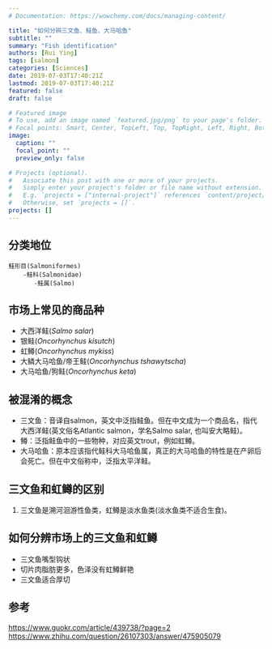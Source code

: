 ```yaml
---
# Documentation: https://wowchemy.com/docs/managing-content/

title: "如何分辨三文鱼、鲑鱼、大马哈鱼"
subtitle: ""
summary: "Fish identification"
authors: [Rui Ying]
tags: [salmon]
categories: [Sciences]
date: 2019-07-03T17:40:21Z
lastmod: 2019-07-03T17:40:21Z
featured: false
draft: false

# Featured image
# To use, add an image named `featured.jpg/png` to your page's folder.
# Focal points: Smart, Center, TopLeft, Top, TopRight, Left, Right, BottomLeft, Bottom, BottomRight.
image:
  caption: ""
  focal_point: ""
  preview_only: false

# Projects (optional).
#   Associate this post with one or more of your projects.
#   Simply enter your project's folder or file name without extension.
#   E.g. `projects = ["internal-project"]` references `content/project/deep-learning/index.md`.
#   Otherwise, set `projects = []`.
projects: []
---
```


## 分类地位

    鲑形目(Salmoniformes)
        -鲑科(Salmonidae)
           -鲑属(Salmo)

## 市场上常见的商品种

* 大西洋鲑(_Salmo salar_)  
* 银鲑(_Oncorhynchus kisutch_)  
* 虹鳟(_Oncorhynchus mykiss_)  
* 大鳞大马哈鱼/帝王鲑(_Oncorhynchus tshawytscha_)  
* 大马哈鱼/狗鲑(_Oncorhynchus keta_)  

## 被混淆的概念

* 三文鱼：音译自salmon，英文中泛指鲑鱼。但在中文成为一个商品名，指代大西洋鲑(英文俗名Atlantic salmon，学名Salmo salar, 也叫安大略鲑)。  
* 鳟：泛指鲑鱼中的一些物种，对应英文trout，例如虹鳟。  
* 大马哈鱼：原本应该指代鲑科大马哈鱼属，真正的大马哈鱼的特性是在产卵后会死亡。但在中文俗称中，泛指太平洋鲑。  

## 三文鱼和虹鳟的区别

1. 三文鱼是溯河洄游性鱼类，虹鳟是淡水鱼类(淡水鱼类不适合生食)。

## 如何分辨市场上的三文鱼和虹鳟

* 三文鱼嘴型钩状
* 切片肉脂肪更多，色泽没有虹鳟鲜艳
* 三文鱼适合厚切

## 参考

<https://www.guokr.com/article/439738/?page=2>
<https://www.zhihu.com/question/26107303/answer/475905079>
